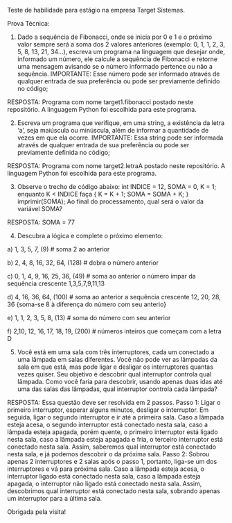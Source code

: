 Teste de habilidade para estágio na empresa Target Sistemas.

Prova Técnica:

1) Dado a sequência de Fibonacci, onde se inicia por 0 e 1 e o próximo valor sempre será a soma dos 2 valores anteriores (exemplo: 0, 1, 1, 2, 3, 5, 8, 13, 21, 34...), escreva um programa na linguagem que desejar onde, informado um número, ele calcule a sequência de Fibonacci e retorne uma mensagem avisando se o número informado pertence ou não a sequência.
IMPORTANTE: Esse número pode ser informado através de qualquer entrada de sua preferência ou pode ser previamente definido no código;


RESPOSTA: Programa com nome target1.fibonacci postado neste repositório. A linguagem Python foi escolhida para este programa.




2) Escreva um programa que verifique, em uma string, a existência da letra ‘a’, seja maiúscula ou minúscula, além de informar a quantidade de vezes em que ela ocorre.
IMPORTANTE: Essa string pode ser informada através de qualquer entrada de sua preferência ou pode ser previamente definida no código;


RESPOSTA: Programa com nome target2.letraA postado neste repositório. A linguagem Python foi escolhida para este programa.




3) Observe o trecho de código abaixo: int INDICE = 12, SOMA = 0, K = 1; enquanto K < INDICE faça { K = K + 1; SOMA = SOMA + K; } imprimir(SOMA);
Ao final do processamento, qual será o valor da variável SOMA?

RESPOSTA: SOMA = 77


4) Descubra a lógica e complete o próximo elemento:

a) 1, 3, 5, 7, (9)  # soma 2 ao anterior

b) 2, 4, 8, 16, 32, 64, (128) # dobra o número anterior

c) 0, 1, 4, 9, 16, 25, 36, (49) # soma ao anterior o número ímpar da sequência crescente 1,3,5,7,9,11,13

d) 4, 16, 36, 64, (100) # soma ao anterior a sequência crescente 12, 20, 28, 36 {soma-se 8 à diferença do número com seu anterio}

e) 1, 1, 2, 3, 5, 8, (13) # soma do número com seu anterior

f) 2,10, 12, 16, 17, 18, 19, (200) # números inteiros que começam com a letra D


5) Você está em uma sala com três interruptores, cada um conectado a uma lâmpada em salas diferentes. Você não pode ver as lâmpadas da sala em que está, mas pode ligar e desligar os interruptores quantas vezes quiser. Seu objetivo é descobrir qual interruptor controla qual lâmpada. Como você faria para descobrir, usando apenas duas idas até uma das salas das lâmpadas, qual interruptor controla cada lâmpada?

RESPOSTA: Essa questão deve ser resolvida em 2 passos. 
Passo 1: Ligar o primeiro interruptor, esperar alguns minutos, desligar o interruptor. Em seguida, ligar o segundo interruptor e ir até a primeira sala. Caso a lâmpada esteja acesa, o segundo interruptor está conectado nesta sala, caso a lâmpada esteja apagada, porém quente, o primeiro interruptor está ligado nesta sala, caso a lâmpada esteja apagada e fria, o terceiro interruptor está conectado nesta sala. Assim, saberemos qual interruptor está conectado nesta sala, e já podemos descobrir o da próxima sala. 
Passo 2: Sobrou apenas 2 interruptores e 2 salas após o passo 1, portanto, liga-se um dos interruptores e vá para próxima sala. Caso a lâmpada esteja acesa, o interruptor ligado está conectado nesta sala, caso a lâmpada esteja apagada, o interruptor não ligado está conectado nesta sala. Assim, descobrimos qual interruptor está conectado nesta sala, sobrando apenas um interruptor para a última sala.


Obrigada pela visita!

